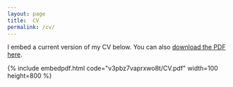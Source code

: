 ```yaml
---
layout: page
title:  CV
permalink: /cv/
---
```




I embed a current version of my CV below. You can also [download the PDF here](CV.pdf).

{% include embedpdf.html code="v3pbz7vaprxwo8t/CV.pdf" width=100 height=800 %}
